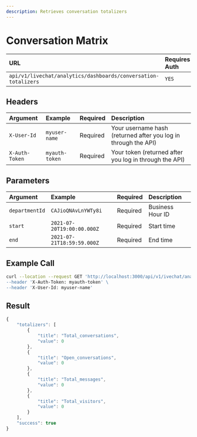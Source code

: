 ```yaml
---
description: Retrieves conversation totalizers
---
```


# Conversation Matrix

| URL | Requires Auth | HTTP Method |
| :--- | :--- | :--- |
| `api/v1/livechat/analytics/dashboards/conversation-totalizers` | `YES` | `GET` |

## Headers

| Argument | Example | Required | Description |
| :--- | :--- | :--- | :--- |
| `X-User-Id` | `myuser-name` | Required | Your username hash \(returned after you log in through the API\) |
| `X-Auth-Token` | `myauth-token` | Required | Your token \(returned after you log in through the API\) |

##  Parameters

| Argument | Example | Required | Description |
| :--- | :--- | :--- | :--- |
| `departmentId` | `CAJioQNAvLnYWTy8i` | Required | Business Hour ID |
| `start` | `2021-07-20T19:00:00.000Z` | Required | Start time |
| `end` | `2021-07-21T18:59:59.000Z` | Required | End time |

## Example Call

```bash
curl --location --request GET 'http://localhost:3000/api/v1/ivechat/analytics/dashboards/conversation-totalizers?departmentId=CAJioQNAvLnYWTy8i&start=2021-07-20T19:00:00.000Z&end=2021-07-21T18:59:59.000Z \
--header 'X-Auth-Token: myauth-token' \
--header 'X-User-Id: myuser-name'
```

## Result

```javascript
{
    "totalizers": [
        {
            "title": "Total_conversations",
            "value": 0
        },
        {
            "title": "Open_conversations",
            "value": 0
        },
        {
            "title": "Total_messages",
            "value": 0
        },
        {
            "title": "Total_visitors",
            "value": 0
        }
    ],
    "success": true
}
```

